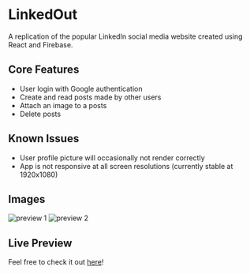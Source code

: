 # LinkedOut
A replication of the popular LinkedIn social media website created using React and Firebase.

## Core Features
- User login with Google authentication
- Create and read posts made by other users
- Attach an image to a posts
- Delete posts

## Known Issues
- User profile picture will occasionally not render correctly
- App is not responsive at all screen resolutions (currently stable at 1920x1080)

## Images
![preview 1](https://i.imgur.com/fqHO7R4.png)
![preview 2](https://i.imgur.com/4PtVmys.png)


## Live Preview
Feel free to check it out [here](https://linkedout-31478.firebaseapp.com/)! 


